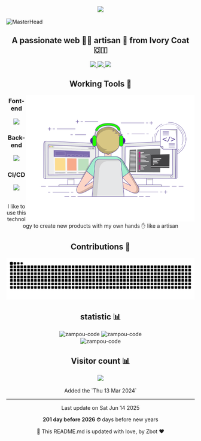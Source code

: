 
<section align="center">
    <img src="https://readme-typing-svg.herokuapp.com/?font=Righteous&size=35&center=true&vCenter=true&width=500&height=70&duration=4000&color=38A1E6&lines=Hi+There!+👋;+I'm+Zi+Code!;"/>
</section>

![MasterHead](https://i0.wp.com/wanderin.dev/wp-content/uploads/2019/12/crop-0-0-1170-390-0-about-cover.png?fit=1170%2C390&ssl=1)

<section align="center"> 
  <h2 align="center">A passionate web 🧑‍💻 artisan 🧶 from Ivory Coat 🇨🇮</h2>
  <a href="#">
    <img src="https://img.shields.io/badge/X (Twitter)-333333?style=for-the-badge&logo=x&logoColor=red" />
  </a>
  <a href="https://linkedin.com/in/zi-code" target="_blank">
    <img src="https://img.shields.io/badge/LinkedIn-0077B5?style=for-the-badge&logo=linkedin&logoColor=white" target="_blank" />
  </a>
  <a href="#" target="_blank">
     <img src="https://img.shields.io/badge/Portfolio-FF5722?style=for-the-badge&logo=google-chrome&logoColor=white" target="_blank" />
  </a>
</section>

<section>
    <h2 align="center">Working Tools 🧰</h2>
    <img align="right" alt="GIF" src="https://raw.githubusercontent.com/devSouvik/devSouvik/master/gif3.gif" width="450"/>
    <div align="center">
        <h3 >Font-end</h3>
        <img src="https://skillicons.dev/icons?i=nextjs,nuxt,tailwind,materialui" />
    </div> 
    <div align="center">
        <h3>Back-end</h3>
        <img src="https://skillicons.dev/icons?i=laravel,adonis,expressjs,nodejs" />
    </div>
    <div align="center">
        <h3>CI/CD</h3>
        <img src="https://skillicons.dev/icons?i=git,github,docker,githubactions" />
    </div>
    <br />
    <p align="center">I like to use this technology to create new products with my own hands ✋ like a artisan</p>
</section>

<section align="center">
    <h2 align="center">Contributions 🤝</h2>
    <img alt="snake eating my contributions" src="https://raw.githubusercontent.com/zampou-code/zampou-code/output/github-contribution-grid-snake.svg" />
</section>

<section align="center">
    <h2 align="center">statistic 📊</h2>
    <img width=377 src="https://github-readme-stats.vercel.app/api?username=zampou-code&show_icons=true&locale=en&theme=tokyonight" alt="zampou-code" />
    <img width=400 src="https://github-readme-streak-stats.herokuapp.com/?user=zampou-code&&theme=tokyonight" alt="zampou-code" />
    <br />
    <img width=325 align="center" src="https://github-readme-stats.vercel.app/api/top-langs?username=zampou-code&show_icons=true&locale=en&layout=compact&theme=tokyonight" alt="zampou-code" />
</section>

<section align="center">
    <h2 align="center">Visitor count 📊</h2>
    <img src="https://profile-counter.glitch.me/zampou-code/count.svg" />
    <p>Added the `Thu 13 Mar 2024`</p>
</section>

<section align="center">
<hr />
Last update on Sat Jun 14 2025

**201 day before 2026 ⏱** days before new years

🤖 This README.md is updated with love, by Zbot ❤️
</section>
